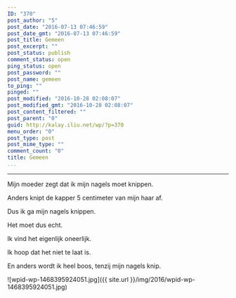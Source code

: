 ```yaml
---
ID: "370"
post_author: "5"
post_date: "2016-07-13 07:46:59"
post_date_gmt: "2016-07-13 07:46:59"
post_title: Gemeen
post_excerpt: ""
post_status: publish
comment_status: open
ping_status: open
post_password: ""
post_name: gemeen
to_ping: ""
pinged: ""
post_modified: "2016-10-28 02:08:07"
post_modified_gmt: "2016-10-28 02:08:07"
post_content_filtered: ""
post_parent: "0"
guid: http://kalay.iliu.net/wp/?p=370
menu_order: "0"
post_type: post
post_mime_type: ""
comment_count: "0"
title: Gemeen
...
```

---

Mijn moeder zegt dat ik mijn nagels moet knippen.

Anders knipt de kapper 5 centimeter van mijn haar af.

Dus ik ga mijn nagels knippen.

Het moet dus echt.

Ik vind het eigenlijk oneerlijk.

Ik hoop dat het niet te laat is.

En anders wordt ik heel boos, tenzij mijn nagels knip.

![wpid-wp-1468395924051.jpg]({{ site.url }}/img/2016/wpid-wp-1468395924051.jpg)

